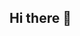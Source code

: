 ## Hi there 👋

<!--
**lbeatrizliima/lbeatrizliima** is a ✨ _special_ ✨ repository because its `README.md` (this file) appears on your GitHub profile.


- 🔭 I’m a high school student  ...
- 🌱 I’m currently learning ...
- 👯 I’m looking to collaborate on ...
- 🤔 I’m looking for help with ...
- 💬 Ask me about: books, songs and movies 
- 📫 How to reach me: don't look for me 
- 😄 Pronouns: she\her
- ⚡ Fun fact: 
-->
